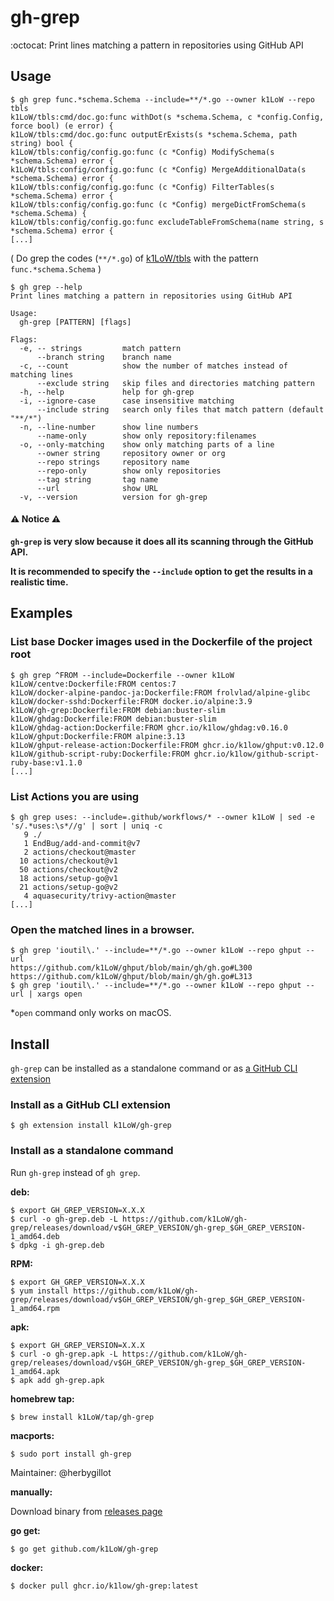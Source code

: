 # gh-grep

:octocat: Print lines matching a pattern in repositories using GitHub API

## Usage

``` console
$ gh grep func.*schema.Schema --include=**/*.go --owner k1LoW --repo tbls
k1LoW/tbls:cmd/doc.go:func withDot(s *schema.Schema, c *config.Config, force bool) (e error) {
k1LoW/tbls:cmd/doc.go:func outputErExists(s *schema.Schema, path string) bool {
k1LoW/tbls:config/config.go:func (c *Config) ModifySchema(s *schema.Schema) error {
k1LoW/tbls:config/config.go:func (c *Config) MergeAdditionalData(s *schema.Schema) error {
k1LoW/tbls:config/config.go:func (c *Config) FilterTables(s *schema.Schema) error {
k1LoW/tbls:config/config.go:func (c *Config) mergeDictFromSchema(s *schema.Schema) {
k1LoW/tbls:config/config.go:func excludeTableFromSchema(name string, s *schema.Schema) error {
[...]
```

( Do grep the codes (`**/*.go`) of [k1LoW/tbls](https://github.com/k1LoW/tbls) with the pattern `func.*schema.Schema` )

``` console
$ gh grep --help
Print lines matching a pattern in repositories using GitHub API

Usage:
  gh-grep [PATTERN] [flags]

Flags:
  -e, -- strings         match pattern
      --branch string    branch name
  -c, --count            show the number of matches instead of matching lines
      --exclude string   skip files and directories matching pattern
  -h, --help             help for gh-grep
  -i, --ignore-case      case insensitive matching
      --include string   search only files that match pattern (default "**/*")
  -n, --line-number      show line numbers
      --name-only        show only repository:filenames
  -o, --only-matching    show only matching parts of a line
      --owner string     repository owner or org
      --repo strings     repository name
      --repo-only        show only repositories
      --tag string       tag name
      --url              show URL
  -v, --version          version for gh-grep
```

#### :warning: Notice :warning:

**`gh-grep` is very slow because it does all its scanning through the GitHub API.**

**It is recommended to specify the `--include` option to get the results in a realistic time.**

## Examples

### List base Docker images used in the Dockerfile of the project root

``` console
$ gh grep ^FROM --include=Dockerfile --owner k1LoW
k1LoW/centve:Dockerfile:FROM centos:7
k1LoW/docker-alpine-pandoc-ja:Dockerfile:FROM frolvlad/alpine-glibc
k1LoW/docker-sshd:Dockerfile:FROM docker.io/alpine:3.9
k1LoW/gh-grep:Dockerfile:FROM debian:buster-slim
k1LoW/ghdag:Dockerfile:FROM debian:buster-slim
k1LoW/ghdag-action:Dockerfile:FROM ghcr.io/k1low/ghdag:v0.16.0
k1LoW/ghput:Dockerfile:FROM alpine:3.13
k1LoW/ghput-release-action:Dockerfile:FROM ghcr.io/k1low/ghput:v0.12.0
k1LoW/github-script-ruby:Dockerfile:FROM ghcr.io/k1low/github-script-ruby-base:v1.1.0
[...]
```

### List Actions you are using

``` console
$ gh grep uses: --include=.github/workflows/* --owner k1LoW | sed -e 's/.*uses:\s*//g' | sort | uniq -c
   9 ./
   1 EndBug/add-and-commit@v7
   2 actions/checkout@master
  10 actions/checkout@v1
  50 actions/checkout@v2
  18 actions/setup-go@v1
  21 actions/setup-go@v2
   4 aquasecurity/trivy-action@master
[...]
```

### Open the matched lines in a browser.

``` console
$ gh grep 'ioutil\.' --include=**/*.go --owner k1LoW --repo ghput --url
https://github.com/k1LoW/ghput/blob/main/gh/gh.go#L300
https://github.com/k1LoW/ghput/blob/main/gh/gh.go#L313
$ gh grep 'ioutil\.' --include=**/*.go --owner k1LoW --repo ghput --url | xargs open
```

*`open` command only works on macOS.

## Install

`gh-grep` can be installed as a standalone command or as [a GitHub CLI extension](https://cli.github.com/manual/gh_extension)

### Install as a GitHub CLI extension

``` console
$ gh extension install k1LoW/gh-grep
```

### Install as a standalone command

Run `gh-grep` instead of `gh grep`.

**deb:**

``` console
$ export GH_GREP_VERSION=X.X.X
$ curl -o gh-grep.deb -L https://github.com/k1LoW/gh-grep/releases/download/v$GH_GREP_VERSION/gh-grep_$GH_GREP_VERSION-1_amd64.deb
$ dpkg -i gh-grep.deb
```

**RPM:**

``` console
$ export GH_GREP_VERSION=X.X.X
$ yum install https://github.com/k1LoW/gh-grep/releases/download/v$GH_GREP_VERSION/gh-grep_$GH_GREP_VERSION-1_amd64.rpm
```

**apk:**

``` console
$ export GH_GREP_VERSION=X.X.X
$ curl -o gh-grep.apk -L https://github.com/k1LoW/gh-grep/releases/download/v$GH_GREP_VERSION/gh-grep_$GH_GREP_VERSION-1_amd64.apk
$ apk add gh-grep.apk
```

**homebrew tap:**

```console
$ brew install k1LoW/tap/gh-grep
```

**macports:**

```console
$ sudo port install gh-grep
```

Maintainer: @herbygillot

**manually:**

Download binary from [releases page](https://github.com/k1LoW/gh-grep/releases)

**go get:**

```console
$ go get github.com/k1LoW/gh-grep
```

**docker:**

```console
$ docker pull ghcr.io/k1low/gh-grep:latest
```
